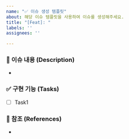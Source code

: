 ```yaml
---
name: "✅ 이슈 생성 템플릿"
about: 해당 이슈 템플릿을 사용하여 이슈를 생성해주세요.
title: "[Feat]: "
labels: ''
assignees: ''

---
```


### 🚨 이슈 내용 (Description)
* 

### ✅ 구현 기능 (Tasks)
- [ ] Task1

### 🔖 참조 (References)
*
